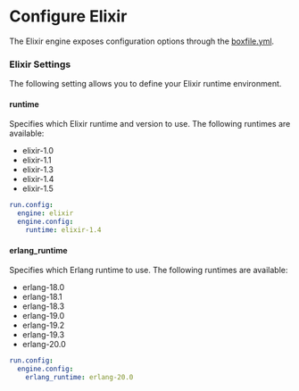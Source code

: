 # Configure Elixir

The Elixir engine exposes configuration options through the [boxfile.yml](http://docs.nanobox.io/boxfile/).

### Elixir Settings
The following setting allows you to define your Elixir runtime environment.

#### runtime
Specifies which Elixir runtime and version to use. The following runtimes are available:

- elixir-1.0
- elixir-1.1
- elixir-1.3
- elixir-1.4
- elixir-1.5

```yaml
run.config:
  engine: elixir
  engine.config:
    runtime: elixir-1.4
```

#### erlang_runtime
Specifies which Erlang runtime to use. The following runtimes are available:

- erlang-18.0
- erlang-18.1
- erlang-18.3
- erlang-19.0
- erlang-19.2
- erlang-19.3
- erlang-20.0

```yaml
run.config:
  engine.config:
    erlang_runtime: erlang-20.0
```
